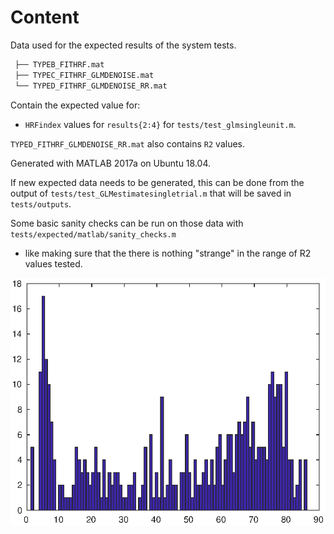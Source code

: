 # Content

Data used for the expected results of the system tests.

```bash
 ├── TYPEB_FITHRF.mat
 ├── TYPEC_FITHRF_GLMDENOISE.mat
 └── TYPED_FITHRF_GLMDENOISE_RR.mat
```

Contain the expected value for:

- `HRFindex` values for `results{2:4}` for `tests/test_glmsingleunit.m`.

`TYPED_FITHRF_GLMDENOISE_RR.mat` also contains `R2` values.

Generated with MATLAB 2017a on Ubuntu 18.04.

If new expected data needs to be generated, this can be done from the output of
`tests/test_GLMestimatesingletrial.m` that will be saved in `tests/outputs`.

Some basic sanity checks can be run on those data with
`tests/expected/matlab/sanity_checks.m`

- like making sure that the there is nothing "strange" in the range of R2 values
  tested.

![histogram_R2](./histogram_R2.tif)
